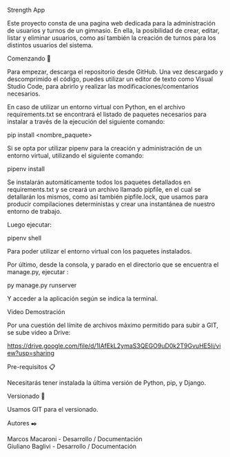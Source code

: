 Strength App

Este proyecto consta de una pagina web dedicada para la administración de usuarios y turnos de un gimnasio. En ella, la posibilidad de crear, editar, listar y eliminar usuarios, como así también la creación de turnos para los distintos usuarios del sistema.

Comenzando 🚀

Para empezar, descarga el repositorio desde GitHub. Una vez descargado y descomprimido el código, puedes utilizar un editor de texto como Visual Studio Code, para abrirlo y realizar las modificaciones/comentarios necesarios.

En caso de utilizar un entorno virtual con Python, en el archivo requirements.txt se encontrará el listado de paquetes necesarios para instalar a través de la ejecución del siguiente comando: 

pip install <nombre_paquete>

Si se opta por utilizar pipenv para la creación y administración de un entorno virtual, utilizando el siguiente comando:

pipenv install

Se instalarán automáticamente todos los paquetes detallados en requirements.txt y se creará un archivo llamado pipfile, en el cual se detallarán los mismos, como así también pipfile.lock, que usamos para producir compilaciones deterministas y crear una instantánea de nuestro entorno de trabajo.

Luego ejecutar:

pipenv shell

Para poder utilizar el entorno virtual con los paquetes instalados.

Por último, desde la consola, y parado en el directorio que se encuentra el manage.py, ejecutar :

py manage.py runserver

Y acceder a la aplicación según se indica la terminal.


Video Demostración

Por una cuestión del límite de archivos máximo permitido para subir a GIT, se sube video a Drive: 

https://drive.google.com/file/d/1IAfEkL2ymaS3QEGO9uD0k2T9GvuHE5li/view?usp=sharing

Pre-requisitos 📋

Necesitarás tener instalada la última versión de Python, pip, y Django.

Versionado 📌

Usamos GIT para el versionado.

Autores ✒️

Marcos Macaroni - Desarrollo / Documentación  
Giuliano Baglivi - Desarrollo / Documentación  
